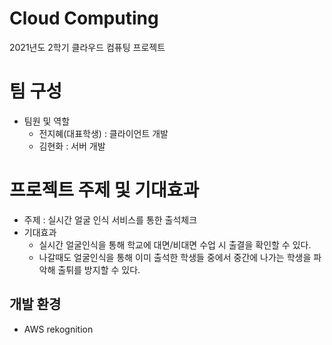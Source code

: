 # Cloud Computing

2021년도 2학기 클라우드 컴퓨팅 프로젝트

# 팀 구성 
+ 팀원 및 역할   
  + 전지혜(대표학생) : 클라이언트 개발   
  + 김현화 : 서버 개발   


# 프로젝트 주제 및 기대효과
+ 주제 : 실시간 얼굴 인식 서비스를 통한 출석체크
+ 기대효과
  + 실시간 얼굴인식을 통해 학교에 대면/비대면 수업 시 출결을 확인할 수 있다.
  + 나갈때도 얼굴인식을 통해 이미 출석한 학생들 중에서 중간에 나가는 학생을 파악해 출튀를 방지할 수 있다.


## 개발 환경
  + AWS rekognition
